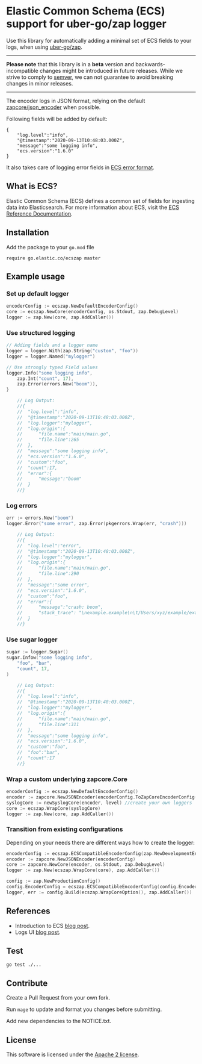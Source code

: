 # Elastic Common Schema (ECS) support for uber-go/zap logger

Use this library for automatically adding a minimal set of ECS fields to your logs, when using [uber-go/zap](https://github.com/uber-go/zap).
 
---

**Please note** that this library is in a **beta** version and backwards-incompatible changes might be introduced in future releases. While we strive to comply to [semver](https://semver.org/), we can not guarantee to avoid breaking changes in minor releases.

---
 
The encoder logs in JSON format, relying on the default [zapcore/json_encoder](https://github.com/uber-go/zap/blob/master/zapcore/json_encoder.go) when possible. 

Following fields will be added by default:
```
{
    "log.level":"info",
    "@timestamp":"2020-09-13T10:48:03.000Z",
    "message":"some logging info",
    "ecs.version":"1.6.0"
}
```

It also takes care of logging error fields in [ECS error format](https://www.elastic.co/guide/en/ecs/current/ecs-error.html). 

## What is ECS?

Elastic Common Schema (ECS) defines a common set of fields for ingesting data into Elasticsearch.
For more information about ECS, visit the [ECS Reference Documentation](https://www.elastic.co/guide/en/ecs/current/ecs-reference.html).

## Installation
Add the package to your `go.mod` file
```
require go.elastic.co/ecszap master
```

## Example usage
### Set up default logger
```go
encoderConfig := ecszap.NewDefaultEncoderConfig()
core := ecszap.NewCore(encoderConfig, os.Stdout, zap.DebugLevel)
logger := zap.New(core, zap.AddCaller())
```

### Use structured logging
```go
// Adding fields and a logger name
logger = logger.With(zap.String("custom", "foo"))
logger = logger.Named("mylogger")

// Use strongly typed Field values
logger.Info("some logging info",
    zap.Int("count", 17),
    zap.Error(errors.New("boom")),
}

	// Log Output:
	//{
	//	"log.level":"info",
	//	"@timestamp":"2020-09-13T10:48:03.000Z",
	//	"log.logger":"mylogger",
	//	"log.origin":{
	//		"file.name":"main/main.go",
	//		"file.line":265
	//	},
	//	"message":"some logging info",
	//	"ecs.version":"1.6.0",
	//	"custom":"foo",
	//	"count":17,
	//	"error":{
	//		"message":"boom"
	//	}
	//}
```

### Log errors
```go
err := errors.New("boom")
logger.Error("some error", zap.Error(pkgerrors.Wrap(err, "crash")))

	// Log Output:
	//{
	//	"log.level":"error",
	//	"@timestamp":"2020-09-13T10:48:03.000Z",
	//	"log.logger":"mylogger",
	//	"log.origin":{
	//		"file.name":"main/main.go",
	//		"file.line":290
	//	},
	//	"message":"some error",
	//	"ecs.version":"1.6.0",
	//	"custom":"foo",
	//	"error":{
	//		"message":"crash: boom",
	//		"stack_trace": "\nexample.example\n\t/Users/xyz/example/example.go:50\nruntime.example\n\t/Users/xyz/.gvm/versions/go1.13.8.darwin.amd64/src/runtime/proc.go:203\nruntime.goexit\n\t/Users/xyz/.gvm/versions/go1.13.8.darwin.amd64/src/runtime/asm_amd64.s:1357"
	//	}
	//}
```

### Use sugar logger
```go
sugar := logger.Sugar()
sugar.Infow("some logging info",
    "foo", "bar",
    "count", 17,
)

	// Log Output:
	//{
	//	"log.level":"info",
	//	"@timestamp":"2020-09-13T10:48:03.000Z",
	//	"log.logger":"mylogger",
	//	"log.origin":{
	//		"file.name":"main/main.go",
	//		"file.line":311
	//	},
	//	"message":"some logging info",
	//	"ecs.version":"1.6.0",
	//	"custom":"foo",
	//	"foo":"bar",
	//	"count":17
	//}
```

### Wrap a custom underlying zapcore.Core
```go
encoderConfig := ecszap.NewDefaultEncoderConfig()
encoder := zapcore.NewJSONEncoder(encoderConfig.ToZapCoreEncoderConfig())
syslogCore := newSyslogCore(encoder, level) //create your own loggers
core := ecszap.WrapCore(syslogCore)
logger := zap.New(core, zap.AddCaller())
```

### Transition from existing configurations
Depending on your needs there are different ways how to create the logger:

```go
encoderConfig := ecszap.ECSCompatibleEncoderConfig(zap.NewDevelopmentEncoderConfig())
encoder := zapcore.NewJSONEncoder(encoderConfig)
core := zapcore.NewCore(encoder, os.Stdout, zap.DebugLevel)
logger := zap.New(ecszap.WrapCore(core), zap.AddCaller())
```

```go
config := zap.NewProductionConfig()
config.EncoderConfig = ecszap.ECSCompatibleEncoderConfig(config.EncoderConfig)
logger, err := config.Build(ecszap.WrapCoreOption(), zap.AddCaller())
```


## References
* Introduction to ECS [blog post](https://www.elastic.co/blog/introducing-the-elastic-common-schema).
* Logs UI [blog post](https://www.elastic.co/blog/infrastructure-and-logs-ui-new-ways-for-ops-to-interact-with-elasticsearch).

## Test
```
go test ./...
```

## Contribute
Create a Pull Request from your own fork. 

Run `mage` to update and format you changes before submitting. 

Add new dependencies to the NOTICE.txt.

## License
This software is licensed under the [Apache 2 license](https://github.com/elastic/ecs-logging-go/zap/blob/master/LICENSE). 
